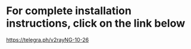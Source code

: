 # For complete installation instructions, click on the link below

https://telegra.ph/v2rayNG-10-26
